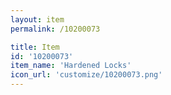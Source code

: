 ```yaml
---
layout: item
permalink: /10200073

title: Item
id: '10200073'
item_name: 'Hardened Locks'
icon_url: 'customize/10200073.png'
---
```

